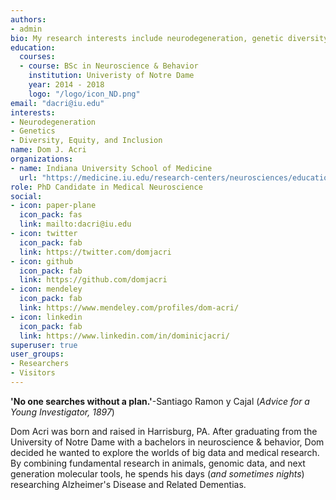 ```yaml
---
authors:
- admin
bio: My research interests include neurodegeneration, genetic diversity and the genetic risks of dementia.
education:
  courses:
  - course: BSc in Neuroscience & Behavior
    institution: Univeristy of Notre Dame
    year: 2014 - 2018
    logo: "/logo/icon_ND.png"
email: "dacri@iu.edu"
interests:
- Neurodegeneration
- Genetics
- Diversity, Equity, and Inclusion
name: Dom J. Acri
organizations:
- name: Indiana University School of Medicine
  url: "https://medicine.iu.edu/research-centers/neurosciences/education/Medical-Neuroscience-Graduate-Program/Student-Spotlight"
role: PhD Candidate in Medical Neuroscience
social:
- icon: paper-plane
  icon_pack: fas
  link: mailto:dacri@iu.edu
- icon: twitter
  icon_pack: fab
  link: https://twitter.com/domjacri
- icon: github
  icon_pack: fab
  link: https://github.com/domjacri
- icon: mendeley
  icon_pack: fab
  link: https://www.mendeley.com/profiles/dom-acri/
- icon: linkedin
  icon_pack: fab
  link: https://www.linkedin.com/in/dominicjacri/
superuser: true
user_groups:
- Researchers
- Visitors
---
```


**'No one searches without a plan.'**-Santiago Ramon y Cajal (_Advice for a Young Investigator, 1897_)

Dom Acri was born and raised in Harrisburg, PA. After graduating from the University of Notre Dame with a bachelors in neuroscience & behavior, Dom decided he wanted to explore the worlds of big data and medical research. By combining fundamental research in animals, genomic data, and next generation molecular tools, he spends his days (_and sometimes nights_) researching Alzheimer's Disease and Related Dementias.
